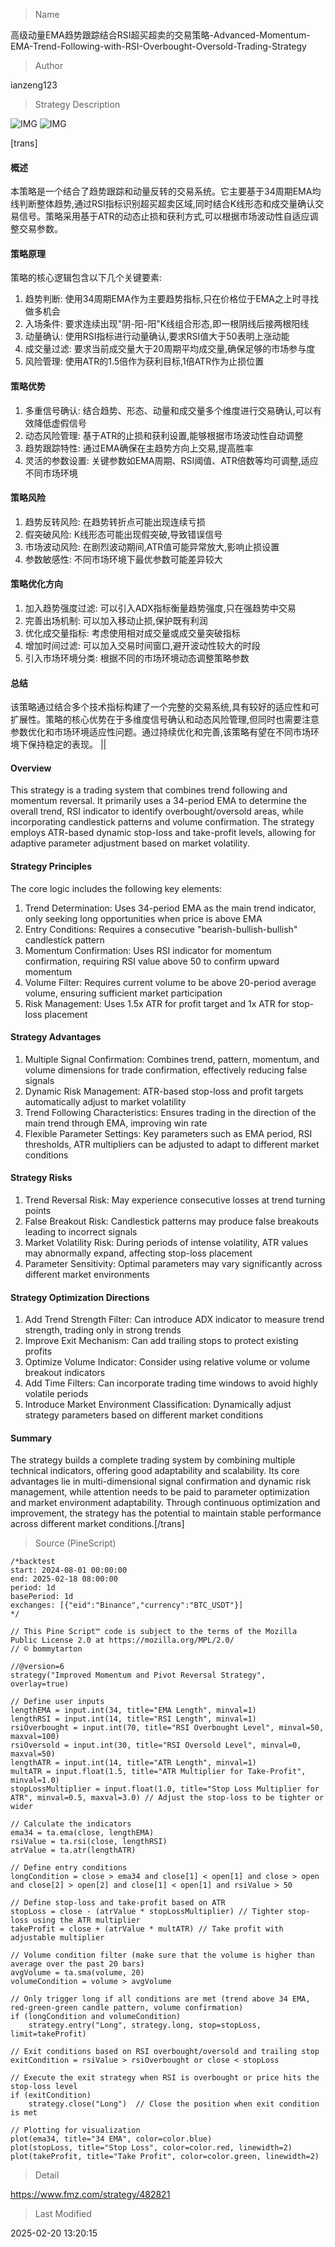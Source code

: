 
> Name

高级动量EMA趋势跟踪结合RSI超买超卖的交易策略-Advanced-Momentum-EMA-Trend-Following-with-RSI-Overbought-Oversold-Trading-Strategy

> Author

ianzeng123

> Strategy Description

![IMG](https://www.fmz.com/upload/asset/2d89744680b4fcd38439d.png)
![IMG](https://www.fmz.com/upload/asset/2d922d6ebf928eba7dd96.png)



[trans]
#### 概述
本策略是一个结合了趋势跟踪和动量反转的交易系统。它主要基于34周期EMA均线判断整体趋势,通过RSI指标识别超买超卖区域,同时结合K线形态和成交量确认交易信号。策略采用基于ATR的动态止损和获利方式,可以根据市场波动性自适应调整交易参数。

#### 策略原理
策略的核心逻辑包含以下几个关键要素:
1. 趋势判断: 使用34周期EMA作为主要趋势指标,只在价格位于EMA之上时寻找做多机会
2. 入场条件: 要求连续出现"阴-阳-阳"K线组合形态,即一根阴线后接两根阳线
3. 动量确认: 使用RSI指标进行动量确认,要求RSI值大于50表明上涨动能
4. 成交量过滤: 要求当前成交量大于20周期平均成交量,确保足够的市场参与度
5. 风险管理: 使用ATR的1.5倍作为获利目标,1倍ATR作为止损位置

#### 策略优势
1. 多重信号确认: 结合趋势、形态、动量和成交量多个维度进行交易确认,可以有效降低虚假信号
2. 动态风险管理: 基于ATR的止损和获利设置,能够根据市场波动性自动调整
3. 趋势跟踪特性: 通过EMA确保在主趋势方向上交易,提高胜率
4. 灵活的参数设置: 关键参数如EMA周期、RSI阈值、ATR倍数等均可调整,适应不同市场环境

#### 策略风险
1. 趋势反转风险: 在趋势转折点可能出现连续亏损
2. 假突破风险: K线形态可能出现假突破,导致错误信号
3. 市场波动风险: 在剧烈波动期间,ATR值可能异常放大,影响止损设置
4. 参数敏感性: 不同市场环境下最优参数可能差异较大

#### 策略优化方向
1. 加入趋势强度过滤: 可以引入ADX指标衡量趋势强度,只在强趋势中交易
2. 完善出场机制: 可以加入移动止损,保护既有利润
3. 优化成交量指标: 考虑使用相对成交量或成交量突破指标
4. 增加时间过滤: 可以加入交易时间窗口,避开波动性较大的时段
5. 引入市场环境分类: 根据不同的市场环境动态调整策略参数

#### 总结
该策略通过结合多个技术指标构建了一个完整的交易系统,具有较好的适应性和可扩展性。策略的核心优势在于多维度信号确认和动态风险管理,但同时也需要注意参数优化和市场环境适应性问题。通过持续优化和完善,该策略有望在不同市场环境下保持稳定的表现。 || 

#### Overview
This strategy is a trading system that combines trend following and momentum reversal. It primarily uses a 34-period EMA to determine the overall trend, RSI indicator to identify overbought/oversold areas, while incorporating candlestick patterns and volume confirmation. The strategy employs ATR-based dynamic stop-loss and take-profit levels, allowing for adaptive parameter adjustment based on market volatility.

#### Strategy Principles
The core logic includes the following key elements:
1. Trend Determination: Uses 34-period EMA as the main trend indicator, only seeking long opportunities when price is above EMA
2. Entry Conditions: Requires a consecutive "bearish-bullish-bullish" candlestick pattern
3. Momentum Confirmation: Uses RSI indicator for momentum confirmation, requiring RSI value above 50 to confirm upward momentum
4. Volume Filter: Requires current volume to be above 20-period average volume, ensuring sufficient market participation
5. Risk Management: Uses 1.5x ATR for profit target and 1x ATR for stop-loss placement

#### Strategy Advantages
1. Multiple Signal Confirmation: Combines trend, pattern, momentum, and volume dimensions for trade confirmation, effectively reducing false signals
2. Dynamic Risk Management: ATR-based stop-loss and profit targets automatically adjust to market volatility
3. Trend Following Characteristics: Ensures trading in the direction of the main trend through EMA, improving win rate
4. Flexible Parameter Settings: Key parameters such as EMA period, RSI thresholds, ATR multipliers can be adjusted to adapt to different market conditions

#### Strategy Risks
1. Trend Reversal Risk: May experience consecutive losses at trend turning points
2. False Breakout Risk: Candlestick patterns may produce false breakouts leading to incorrect signals
3. Market Volatility Risk: During periods of intense volatility, ATR values may abnormally expand, affecting stop-loss placement
4. Parameter Sensitivity: Optimal parameters may vary significantly across different market environments

#### Strategy Optimization Directions
1. Add Trend Strength Filter: Can introduce ADX indicator to measure trend strength, trading only in strong trends
2. Improve Exit Mechanism: Can add trailing stops to protect existing profits
3. Optimize Volume Indicator: Consider using relative volume or volume breakout indicators
4. Add Time Filters: Can incorporate trading time windows to avoid highly volatile periods
5. Introduce Market Environment Classification: Dynamically adjust strategy parameters based on different market conditions

#### Summary
The strategy builds a complete trading system by combining multiple technical indicators, offering good adaptability and scalability. Its core advantages lie in multi-dimensional signal confirmation and dynamic risk management, while attention needs to be paid to parameter optimization and market environment adaptability. Through continuous optimization and improvement, the strategy has the potential to maintain stable performance across different market conditions.[/trans]



> Source (PineScript)

``` pinescript
/*backtest
start: 2024-08-01 00:00:00
end: 2025-02-18 08:00:00
period: 1d
basePeriod: 1d
exchanges: [{"eid":"Binance","currency":"BTC_USDT"}]
*/

// This Pine Script™ code is subject to the terms of the Mozilla Public License 2.0 at https://mozilla.org/MPL/2.0/
// © bommytarton

//@version=6
strategy("Improved Momentum and Pivot Reversal Strategy", overlay=true)

// Define user inputs
lengthEMA = input.int(34, title="EMA Length", minval=1)
lengthRSI = input.int(14, title="RSI Length", minval=1)
rsiOverbought = input.int(70, title="RSI Overbought Level", minval=50, maxval=100)
rsiOversold = input.int(30, title="RSI Oversold Level", minval=0, maxval=50)
lengthATR = input.int(14, title="ATR Length", minval=1)
multATR = input.float(1.5, title="ATR Multiplier for Take-Profit", minval=1.0)
stopLossMultiplier = input.float(1.0, title="Stop Loss Multiplier for ATR", minval=0.5, maxval=3.0) // Adjust the stop-loss to be tighter or wider

// Calculate the indicators
ema34 = ta.ema(close, lengthEMA)
rsiValue = ta.rsi(close, lengthRSI)
atrValue = ta.atr(lengthATR)

// Define entry conditions
longCondition = close > ema34 and close[1] < open[1] and close > open and close[2] > open[2] and close[1] < open[1] and rsiValue > 50

// Define stop-loss and take-profit based on ATR
stopLoss = close - (atrValue * stopLossMultiplier) // Tighter stop-loss using the ATR multiplier
takeProfit = close + (atrValue * multATR) // Take profit with adjustable multiplier

// Volume condition filter (make sure that the volume is higher than average over the past 20 bars)
avgVolume = ta.sma(volume, 20)
volumeCondition = volume > avgVolume

// Only trigger long if all conditions are met (trend above 34 EMA, red-green-green candle pattern, volume confirmation)
if (longCondition and volumeCondition)
    strategy.entry("Long", strategy.long, stop=stopLoss, limit=takeProfit)

// Exit conditions based on RSI overbought/oversold and trailing stop
exitCondition = rsiValue > rsiOverbought or close < stopLoss

// Execute the exit strategy when RSI is overbought or price hits the stop-loss level
if (exitCondition)
    strategy.close("Long")  // Close the position when exit condition is met

// Plotting for visualization
plot(ema34, title="34 EMA", color=color.blue)
plot(stopLoss, title="Stop Loss", color=color.red, linewidth=2)
plot(takeProfit, title="Take Profit", color=color.green, linewidth=2)

```

> Detail

https://www.fmz.com/strategy/482821

> Last Modified

2025-02-20 13:20:15
